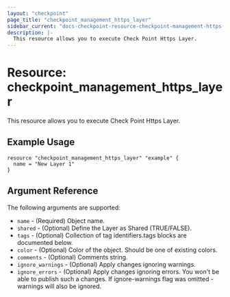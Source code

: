 ```yaml
---
layout: "checkpoint"
page_title: "checkpoint_management_https_layer"
sidebar_current: "docs-checkpoint-resource-checkpoint-management-https-layer"
description: |-
  This resource allows you to execute Check Point Https Layer.
---
```


# Resource: checkpoint_management_https_layer

This resource allows you to execute Check Point Https Layer.

## Example Usage


```hcl
resource "checkpoint_management_https_layer" "example" {
  name = "New Layer 1"
}
```

## Argument Reference

The following arguments are supported:

* `name` - (Required) Object name. 
* `shared` - (Optional) Define the Layer as Shared (TRUE/FALSE). 
* `tags` - (Optional) Collection of tag identifiers.tags blocks are documented below.
* `color` - (Optional) Color of the object. Should be one of existing colors. 
* `comments` - (Optional) Comments string. 
* `ignore_warnings` - (Optional) Apply changes ignoring warnings. 
* `ignore_errors` - (Optional) Apply changes ignoring errors. You won't be able to publish such a changes. If ignore-warnings flag was omitted - warnings will also be ignored. 
